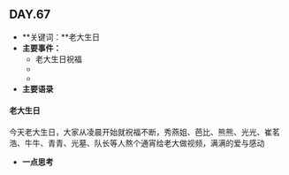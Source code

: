 ## DAY.67
+ **关键词：**老大生日
+ **主要事件：**
    + 老大生日祝福
    + 
    + 
+ **主要语录**

#### 老大生日

今天老大生日，大家从凌晨开始就祝福不断，秀燕姐、芭比、熊熊、光光、崔茗浩、牛牛、青青、光墓、队长等人熬个通宵给老大做视频，满满的爱与感动

+ **一点思考**